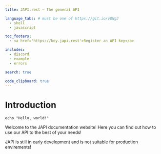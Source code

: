 ```yaml
---
title: JAPI.rest — The general API

language_tabs: # must be one of https://git.io/vQNgJ
  - shell
  - javascript

toc_footers:
  - <a href='https://key.japi.rest'>Register an API key</a>

includes:
  - discord
  - example
  - errors

search: true

code_clipboard: true
---
```


# Introduction

```shell
echo "Hello, world!"
```

Welcome to the JAPI documentation website! Here you can find out how to use our API to the best of your needs!

<aside class="warning">
  JAPI is still in early development and is not suitable for production envirements!
</aside>